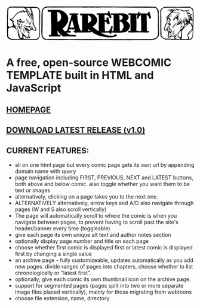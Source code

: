 ![Rarebit](/src/img/rarebitlogo.png)
# A free, open-source WEBCOMIC TEMPLATE built in HTML and JavaScript
## [HOMEPAGE](https://rarebit.neocities.org)
## [DOWNLOAD LATEST RELEASE (v1.0)](https://rarebit.neocities.org/downloads/rarebit-1.0.zip)

## CURRENT FEATURES:
* all on one html page but every comic page gets its own url by appending domain name with query
* page navigation including FIRST, PREVIOUS, NEXT and LATEST buttons, both above and below comic. also toggle whether you want them to be text or images
* alternatively, clicking on a page takes you to the next one.
* ALTERNATIVELY alternatively, arrow keys and A/D also navigate through pages (W and S also scroll vertically)
* The page will automatically scroll to where the comic is when you navigate between pages, to prevent having to scroll past the site's header/banner every time (toggleable)
* give each page its own unique alt text and author notes section
* optionally display page number and title on each page
* choose whether first comic is displayed first or latest comic is displayed first by changing a single value
* an archive page - fully customizeable, updates automatically as you add new pages. divide ranges of pages into chapters, choose whether to list chronologically or "latest first".
* optionally, give each comic its own thumbnail icon on the archive page.
* support for segmented pages (pages split into two or more separate image files placed vertically), mainly for those migrating from webtoons
* choose file extension, name, directory
